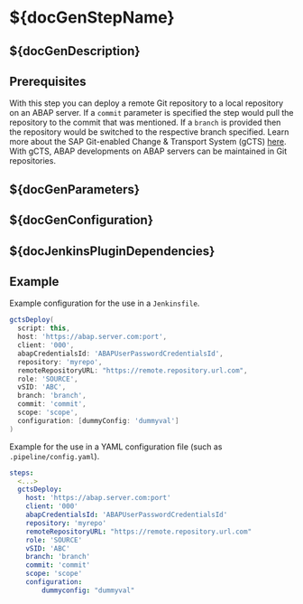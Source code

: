 # ${docGenStepName}

## ${docGenDescription}

## Prerequisites

With this step you can deploy a remote Git repository to a local repository on an ABAP server. If a `commit` parameter is specified the step would pull the
repository to the commit that was mentioned. If a `branch` is provided then the repository would be switched to the respective branch specified.
Learn more about the SAP Git-enabled Change & Transport System (gCTS) [here](https://help.sap.com/viewer/4a368c163b08418890a406d413933ba7/201909.001/en-US/f319b168e87e42149e25e13c08d002b9.html). With gCTS, ABAP developments on ABAP servers can be maintained in Git repositories.

## ${docGenParameters}

## ${docGenConfiguration}

## ${docJenkinsPluginDependencies}

## Example

Example configuration for the use in a `Jenkinsfile`.

```groovy
gctsDeploy(
  script: this,
  host: 'https://abap.server.com:port',
  client: '000',
  abapCredentialsId: 'ABAPUserPasswordCredentialsId',
  repository: 'myrepo',
  remoteRepositoryURL: "https://remote.repository.url.com",
  role: 'SOURCE',
  vSID: 'ABC',
  branch: 'branch',
  commit: 'commit',
  scope: 'scope',
  configuration: [dummyConfig: 'dummyval']
)
```

Example for the use in a YAML configuration file (such as `.pipeline/config.yaml`).

```yaml
steps:
  <...>
  gctsDeploy:
    host: 'https://abap.server.com:port'
    client: '000'
    abapCredentialsId: 'ABAPUserPasswordCredentialsId'
    repository: 'myrepo'
    remoteRepositoryURL: "https://remote.repository.url.com"
    role: 'SOURCE'
    vSID: 'ABC'
    branch: 'branch'
    commit: 'commit'
    scope: 'scope'
    configuration:
        dummyconfig: "dummyval"
```
